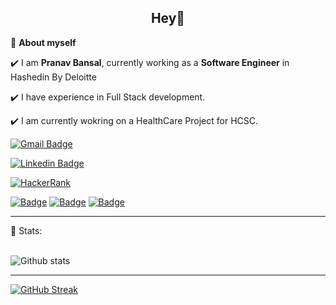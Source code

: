 <h2 align=center>Hey👋 </h2>


🌱 **About myself**<br>

✔️ I am **Pranav Bansal**, currently working as a **Software Engineer** in Hashedin By Deloitte <br>

✔️ I have experience in Full Stack development.<br>

✔️ I am currently wokring on a HealthCare Project for HCSC.
<!--


- 🔭 I’m currently working on ...
- 🌱 I’m currently learning ...
- 👯 I’m looking to collaborate on ...
- 🤔 I’m looking for help with ...
- 💬 Ask me about ...
- 📫 How to reach me: ...
- 😄 Pronouns: ...
- ⚡ Fun fact: ...
-->

[![Gmail Badge](https://img.shields.io/badge/-pranavbansal777@gmail.com-c14438?style=flat-square&logo=Gmail&logoColor=white&link=mailto:pranavbansal777@gmail.com)](mailto:pranavbansal777@gmail.com)

[![Linkedin Badge](https://img.shields.io/badge/-PranavBansal-blue?style=flat-square&logo=Linkedin&logoColor=white&link=https://www.linkedin.com/in/pranav-bansal-746921183/)](https://www.linkedin.com/in/pranav-bansal-746921183/)

[![HackerRank](https://img.shields.io/badge/-Hackerrank-2EC866?style=for-the-badge&logo=HackerRank&logoColor=white)](https://www.hackerrank.com/PranavBansal)

[![Badge](https://cp-logo.vercel.app/codechef/pranav234)](https://www.codechef.com/users/pranav234)
[![Badge](https://cp-logo.vercel.app/leetcode/PranavBansal)](https://leetcode.com/PranavBansal/)
[![Badge](https://cp-logo.vercel.app/atcoder/PranavBansal)](https://atcoder.jp/users/PranavBansal)


---

📶 Stats:<br><br>

![Github stats](https://github-readme-stats.vercel.app/api?username=pranav230&count_private=true&show_icons=true&layout=default&include_all_commits=true&theme=dark)

---

[![GitHub Streak](https://github-readme-streak-stats.herokuapp.com/?user=pranav230&theme=dark)](https://git.io/streak-stats)

<!-- EXTRA PINS

[![CP](https://github-readme-stats.vercel.app/api/pin/?username=pranav230&repo=CP)](https://github.com/pranav230/CP) 

-->

